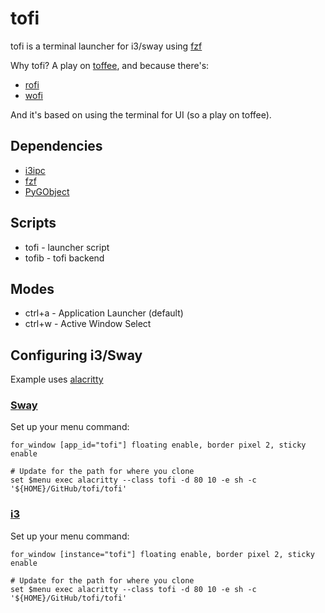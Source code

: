 # tofi

tofi is a terminal launcher for i3/sway using [fzf](https://github.com/junegunn/fzf)

Why tofi? A play on [toffee](https://en.wikipedia.org/wiki/Toffee), and because there's:

- [rofi](https://github.com/davatorium/rofi)
- [wofi](https://hg.sr.ht/~scoopta/wofi)

And it's based on using the terminal for UI (so a play on toffee).

## Dependencies

- [i3ipc](https://github.com/altdesktop/i3ipc-python)
- [fzf](https://github.com/junegunn/fzf)
- [PyGObject](https://pygobject.readthedocs.io/en/latest/)

## Scripts

- tofi - launcher script
- tofib - tofi backend

## Modes

- ctrl+a - Application Launcher (default)
- ctrl+w - Active Window Select

## Configuring i3/Sway

Example uses [alacritty](https://github.com/alacritty/alacritty)

### [Sway](https://github.com/swaywm/sway)

Set up your menu command:

```shell
for_window [app_id="tofi"] floating enable, border pixel 2, sticky enable

# Update for the path for where you clone
set $menu exec alacritty --class tofi -d 80 10 -e sh -c '${HOME}/GitHub/tofi/tofi'
```

### [i3](https://i3wm.org/)

Set up your menu command:

```shell
for_window [instance="tofi"] floating enable, border pixel 2, sticky enable

# Update for the path for where you clone
set $menu exec alacritty --class tofi -d 80 10 -e sh -c '${HOME}/GitHub/tofi/tofi'
```
